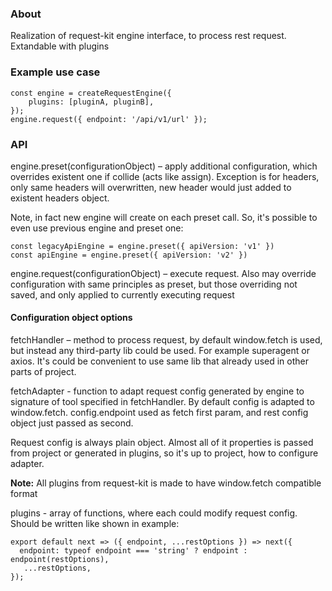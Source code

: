 ### About

Realization of request-kit engine interface, to process rest request. Extandable with plugins

### Example use case

```ecmascript 6
const engine = createRequestEngine({
    plugins: [pluginA, pluginB],
});
engine.request({ endpoint: '/api/v1/url' });
```

### API

engine.preset(configurationObject) – apply additional configuration, which overrides existent one if collide (acts like assign). Exception is for headers, only same headers will overwritten, new header would just added to existent headers object.

Note, in fact new engine will create on each preset call. So, it's possible to even use previous engine and preset one:

```ecmascript 6
const legacyApiEngine = engine.preset({ apiVersion: 'v1' })
const apiEngine = engine.preset({ apiVersion: 'v2' })
```

engine.request(configurationObject) – execute request. Also may override configuration with same principles as preset, but those overriding not saved, and only applied to currently executing request

#### Configuration object options

fetchHandler – method to process request, by default window.fetch is used, but instead any third-party lib could be used. For example superagent or axios. It's could be convenient to use same lib that already used in other parts of project.

fetchAdapter - function to adapt request config generated by engine to signature of tool specified in fetchHandler. By default config is adapted to window.fetch. config.endpoint used as fetch first param, and rest config object just passed as second.

Request config is always plain object. Almost all of it properties is passed from project or generated in plugins, so it's up to project, how to configure adapter.

**Note:** All plugins from request-kit is made to have window.fetch compatible format

plugins - array of functions, where each could modify request config. Should be written like shown in example:

```ecmascript 6
export default next => ({ endpoint, ...restOptions }) => next({
  endpoint: typeof endpoint === 'string' ? endpoint : endpoint(restOptions),
   ...restOptions,
});
```
